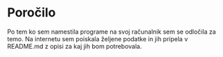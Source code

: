 # Poročilo

Po tem ko sem namestila programe na svoj računalnik sem se odločila za temo. Na internetu sem poiskala željene podatke in jih pripela v README.md z opisi za kaj jih bom potrebovala.
